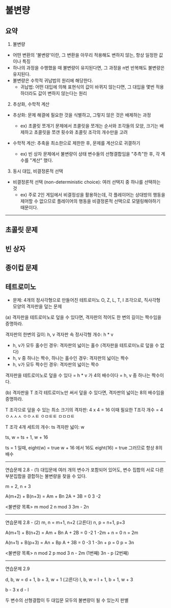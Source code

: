 # 불변량

## 요약

1. 불변량

- 어떤 변환의 '불변량'이란, 그 변환을 아무리 적용해도 변하지 않는, 항상 일정한 값이나 특징
- 하나의 과정을 수행했을 때 불변량이 유지된다면, 그 과정을 n번 반복해도 불변량은 유지된다.
- 불변량은 수학적 귀납법의 원리에 해당한다.
  - 귀납법: 어떤 대입에 의해 표현식의 값이 바뀌지 않는다면, 그 대입을 몇번 적용하더라도 값이 변하지 않는다는 원리

2. 추상화, 수학적 계산

- 추상화: 문제 해결에 필요한 것을 식별하고, 그렇지 않은 것은 배제하는 과정

  - ex) 초콜릿 쪼개기 문제에서 초콜릿을 쪼개는 순서와 조각들의 모양, 크기는 배제하고 초콜릿을 쪼갠 횟수와 초콜릿 조각의 개수만을 고려

- 수학적 계산: 추축을 최소한으로 제한한 후, 문제를 계산으로 귀결하기
  - ex) 빈 상자 문제에서 불변량이 상태 변수들의 선형결합임을 "추측"한 후, 각 계수를 "계산" 했다.

3. 동시 대입, 비결정론적 선택

- 비결정론적 선택 (non-deterministic choice): 여러 선택지 중 하나를 선택하는 것
  - ex) 주로 2인 게임에서 비결정성을 활용하는데, 각 플레이어는 상대방의 행동을 제어할 수 없으므로 플레이어의 행동을 비결정론적 선택으로 모델링해야하기 때문이다.

---

## 초콜릿 문제

## 빈 상자

## 종이컵 문제

## 테트로미노

- 문제: 4개의 정사각형으로 만들어진 테트로미노 O, Z, L, T, I 조각으로, 직사각형 모양의 격자판을 덮는 문제

(a) 격자판을 테트로미노로 덮을 수 있다면, 격자판의 적어도 한 변의 길이는 짝수임을 증명하라.

격자판의 한변의 길이: h, v
격자판 속 정사각형 개수: h \* v

- h, v가 모두 홀수인 경우: 격자판의 넓이는 홀수 (격자판을 테트로미노로 덮을 수 없다)
- h, v 중 하나는 짝수, 하나는 홀수인 경우: 격자판의 넓이는 짝수
- h, v가 모두 짝수인 경우: 격자판의 넓이는 짝수

격자판을 테트로미노로 덮을 수 있다 = h \* v 가 4의 배수이다 = h, v 중 하나는 짝수이다.

(b) 격자판을 T 조각 테트로미노만 써서 덮을 수 있다면, 격자판의 넓이는 8의 배수임을 증명하라.

T 조각으로 덮을 수 있는 최소 크기의 격자판: 4 x 4 = 16
이때 필요한 T조각 개수 = 4
ㅇㅅㅅㅅ
ㅇㅇㅅㅌ
ㅇㅁㅌㅌ
ㅁㅁㅁㅌ

T 조각 4개 세트의 개수: ts
격자판 넓이: w

ts, w = ts + 1, w + 16

ts = 1 일때, eight(w) = true
w + 16 에서 16도 eight(16) = true
그러므로 항상 8의 배수

---

연습문제 2.8 - (1)
대입문에 여러 개의 변수가 포함되어 있어도,
변수 집합의 서로 다른 부분집합을 결합하는 불변량을 찾을 수 있다.

m + 2, n + 3

A(m+2) + B(n+3) = Am + Bn
2A + 3B = 0
3 -2

<불변량 목록>
m mod 2
n mod 3
3m - 2n

---

연습문제 2.8 - (2)
m, n = m+1, n+2 (고른다) n, p = n+1, p+3

A(m+1) + B(n+2) = Am + Bn
A + 2B = 0
-2 1
-2m + n = 0
n = 2m

A(n+1) + B(p+3) = An + Bp
A + 3B = 0
-3 1
-3n + p = 0
p = 3n

<불변량 목록>
n mod 2
p mod 3
n - 2m (1번째)
3n - p (2번째)

---

연습문제 2.9

d, b, w = d + 1, b + 3, w + 1
(고른다)
l, b, w = l + 1, b + 1, w + 3

b - 3 x d - l

두 변수의 선형결합이 두 대입문 모두의 불변량이 될 수 있는지 판별
